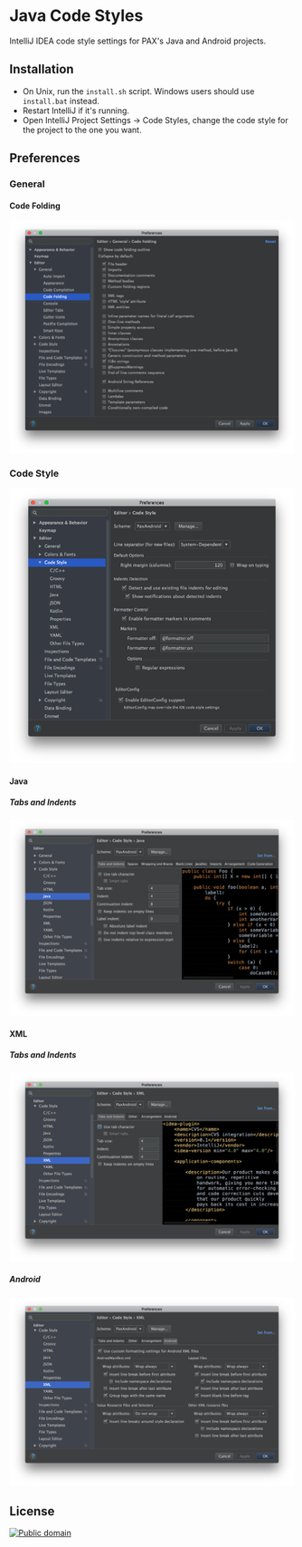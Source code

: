 Java Code Styles
================

IntelliJ IDEA code style settings for PAX's Java and Android projects.


Installation
------------

 * On Unix, run the `install.sh` script. Windows users should use `install.bat` instead.
 * Restart IntelliJ if it's running.
 * Open IntelliJ Project Settings -> Code Styles, change the code style for the
   project to the one you want.


Preferences
--------

### General

#### Code Folding

![Code Folding](artwork/general/code_folding.png)

### Code Style

![Code Style](artwork/codestyles/code_style.png)

#### Java

##### Tabs and Indents

![Tabs and Indents](artwork/codestyles/java/tabs_and_indents.png)

#### XML

##### Tabs and Indents

![Tabs and Indents](artwork/codestyles/xml/tabs_and_indents.png)

##### Android

![Android](artwork/codestyles/xml/android.png)


License
-------

[![Public domain](https://licensebuttons.net/p/zero/1.0/88x31.png)](https://creativecommons.org/publicdomain/zero/1.0/legalcode)
